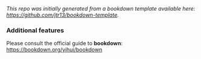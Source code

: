 *This repo was initially generated from a bookdown template available here: https://github.com/jtr13/bookdown-template.*


### Additional features

Please consult the official guide to **bookdown**: https://bookdown.org/yihui/bookdown

